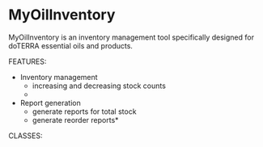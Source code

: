 # MyOilInventory
MyOilInventory is an inventory management tool specifically designed for doTERRA essential oils and products.

FEATURES:
- Inventory management
  - increasing and decreasing stock counts
  - 
- Report generation
  - generate reports for total stock
  - generate reorder reports*


CLASSES:

